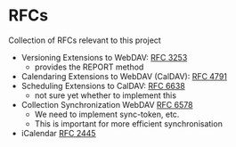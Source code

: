 # RFCs

Collection of RFCs relevant to this project

- Versioning Extensions to WebDAV: [RFC 3253](https://datatracker.ietf.org/doc/html/rfc3253)
    - provides the REPORT method
- Calendaring Extensions to WebDAV (CalDAV): [RFC 4791](https://datatracker.ietf.org/doc/html/rfc4791)
- Scheduling Extensions to CalDAV: [RFC 6638](https://datatracker.ietf.org/doc/html/rfc6638)
    - not sure yet whether to implement this
- Collection Synchronization WebDAV [RFC 6578](https://datatracker.ietf.org/doc/html/rfc6578)
    - We need to implement sync-token, etc.
    - This is important for more efficient synchronisation
- iCalendar [RFC 2445](https://datatracker.ietf.org/doc/html/rfc2445#section-3.10)
